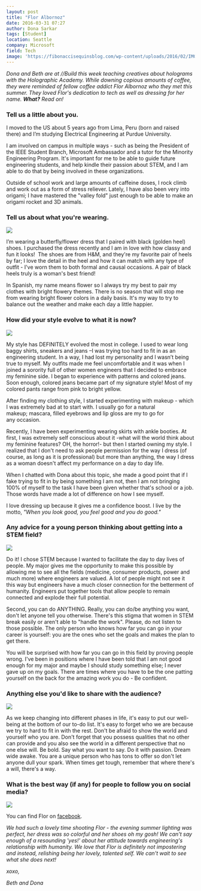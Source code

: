 ```yaml
---
layout: post
title: "Flor Albornoz"
date: 2016-03-31 07:27
author: Dona Sarkar
tags: [Student]
location: Seattle
company: Microsoft
field: Tech
image: 'https://fibonaccisequinsblog.com/wp-content/uploads/2016/02/IMG_0557.jpg'
---
```


*Dona and Beth are at //Build this week teaching creatives about holograms with the Holographic Academy. While downing copious amounts of coffee, they were reminded of fellow coffee addict Flor Albornoz who they met this summer. They loved Flor's dedication to tech as well as dressing for her name. **What?** Read on!*

### Tell us a little about you.

I moved to the US about 5 years ago from Lima, Peru (born and raised there) and I’m studying Electrical Engineering at Purdue University.

I am involved on campus in multiple ways - such as being the President of the IEEE Student Branch, Microsoft Ambassador and a tutor for the Minority Engineering Program. It's important for me to be able to guide future engineering students, and help kindle their passion about STEM, and I am able to do that by being involved in these organizations.

Outside of school work and large amounts of caffeine doses, I rock climb and work out as a form of stress reliever. Lately, I have also been very into origami; I have mastered the "valley fold" just enough to be able to make an origami rocket and 3D animals.

### Tell us about what you're wearing.

[![](https://fibonaccisequinsblog.com/wp-content/uploads/2016/02/IMG_0583-1024x683.jpg)](https://fibonaccisequinsblog.com/wp-content/uploads/2016/02/IMG_0583.jpg)

I’m wearing a butterfly/flower dress that I paired with black (golden heel) shoes. I purchased the dress recently and I am in love with how classy and fun it looks!  The shoes are from H&M, and they're my favorite pair of heels by far; I love the detail in the heel and how it can match with any type of outfit - I've worn them to both formal and causal occasions. A pair of black heels truly is a woman's best friend!

In Spanish, my name means flower so I always try my best to pair my clothes with bright flowery themes. There is no season that will stop me from wearing bright flower colors in a daily basis. It's my way to try to balance out the weather and make each day a little happier.

### How did your style evolve to what it is now?

[![](https://fibonaccisequinsblog.com/wp-content/uploads/2016/02/IMG_0571-683x1024.jpg)](https://fibonaccisequinsblog.com/wp-content/uploads/2016/02/IMG_0571.jpg)

My style has DEFINITELY evolved the most in college. I used to wear long baggy shirts, sneakers and jeans –I was trying too hard to fit in as an engineering student. In a way, I had lost my personality and I wasn’t being true to myself. My outfits made me feel uncomfortable and it was when I joined a sorority full of other women engineers that I decided to embrace my feminine side. I began to experience with patterns and colored jeans. Soon enough, colored jeans became part of my signature style! Most of my colored pants range from pink to bright yellow.

After finding my clothing style, I started experimenting with makeup - which I was extremely bad at to start with. I usually go for a natural makeup; mascara, filled eyebrows and lip gloss are my to go for any occasion.

Recently, I have been experimenting wearing skirts with ankle booties. At first, I was extremely self conscious about it -what will the world think about my feminine features? OH, the horror!- but then I started owning my style. I realized that I don't need to ask people permission for the way I dress (of course, as long as it is professional) but more than anything, the way I dress as a woman doesn't affect my performance on a day to day life.

When I chatted with Dona about this topic, she made a good point that if I fake trying to fit in by being something I am not, then I am not bringing 100% of myself to the task I have been given whether that's school or a job. Those words have made a lot of difference on how I see myself.

I love dressing up because it gives me a confidence boost. I live by the motto, *"When you look good, you feel good and you do good."*

### Any advice for a young person thinking about getting into a STEM field?

[![](https://fibonaccisequinsblog.com/wp-content/uploads/2016/02/IMG_0568-683x1024.jpg)](https://fibonaccisequinsblog.com/wp-content/uploads/2016/02/IMG_0568.jpg)

Do it! I chose STEM because I wanted to facilitate the day to day lives of people. My major gives me the opportunity to make this possible by allowing me to see all the fields (medicine, consumer products, power and much more) where engineers are valued. A lot of people might not see it this way but engineers have a much closer connection for the betterment of humanity. Engineers put together tools that allow people to remain connected and explode their full potential.

Second, you can do ANYTHING. Really, you can do/be anything you want, don't let anyone tell you otherwise. There's this stigma that women in STEM break easily or aren't able to "handle the work". Please, do not listen to those possible. The only person who knows how far you can go in your career is yourself: you are the ones who set the goals and makes the plan to get there.

You will be surprised with how far you can go in this field by proving people wrong. I've been in positions where I have been told that I am not good enough for my major and maybe I should study something else; I never gave up on my goals. There are times where you have to be the one patting yourself on the back for the amazing work you do - Be confident.

### Anything else you'd like to share with the audience?

[![](https://fibonaccisequinsblog.com/wp-content/uploads/2016/02/IMG_0590-1024x683.jpg)](https://fibonaccisequinsblog.com/wp-content/uploads/2016/02/IMG_0590-1024x683.jpg)

As we keep changing into different phases in life, it's easy to put our well-being at the bottom of our to-do list. It's easy to forget who we are because we try to hard to fit in with the rest. Don't be afraid to show the world and yourself who you are. Don't forget that you possess qualities that no other can provide and you also see the world in a different perspective that no one else will. Be bold. Say what you want to say. Do it with passion. Dream wide awake. You are a unique person who has tons to offer so don't let anyone dull your spark. When times get tough, remember that where there's a will, there's a way.

### What is the best way (if any) for people to follow you on social media?

[![](https://fibonaccisequinsblog.com/wp-content/uploads/2016/02/IMG_0574-683x1024.jpg)](https://fibonaccisequinsblog.com/wp-content/uploads/2016/02/IMG_0574-683x1024.jpg)

You can find Flor on [facebook](https://www.facebook.com/flor.alb).

*We had such a lovely time shooting Flor - the evening summer lighting was perfect, her dress was so colorful and her shoes oh my gosh! We can't say enough of a resounding 'yes!' about her attitude towards engineering's relationship with humanity. We love that Flor is definitely not impostering and instead, relishing being her lovely, talented self. We can't wait to see what she does next!*

*xoxo,*

*Beth and Dona*
